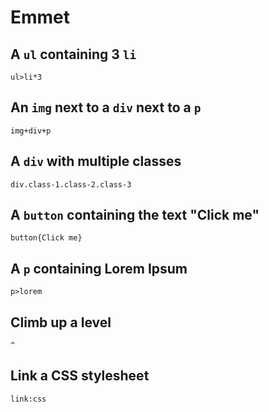 # Emmet

## A `ul` containing 3 `li`

```text
ul>li*3
```

## An `img` next to a `div` next to a `p`

```text
img+div+p
```

## A `div` with multiple classes

```text
div.class-1.class-2.class-3
```

## A `button` containing the text "Click me"

```text
button{Click me}
```

## A `p` containing Lorem Ipsum

```text
p>lorem
```

## Climb up a level

```text
^
```

## Link a CSS stylesheet

```text
link:css
```
